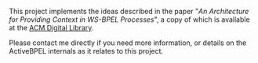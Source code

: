 This project implements the ideas described in the paper "_An Architecture for Providing Context in WS-BPEL Processes_", a copy of which is available at the [ACM Digital Library](http://portal.acm.org/citation.cfm?id=1463818).

Please contact me directly if you need more information, or details on the ActiveBPEL internals as it relates to this project.